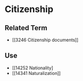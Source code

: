 # Citizenship  

## Related Term

- [[3246 Citizenship documents]]  

## Use

- [[14252 Nationality]
- [[14341 Naturalization]]  

